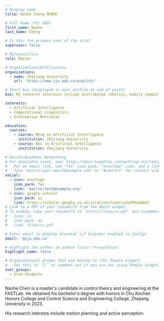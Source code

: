 ```yaml
---
# Display name
title: Nanhe Cheng 陈楠禾

# Full Name (for SEO)
first_name: Nanhe
last_name: Cheng

# Is this the primary user of the site?
superuser: false

# Role/position
role: Master

# Organizations/Affiliations
organizations:
  - name: Zhejiang University
    url: 'https://www.zju.edu.cn/english/'

# Short bio (displayed in user profile at end of posts)
bio: My research interests include distributed robotics, mobile computing and programmable matter.

interests:
  - Artificial Intelligence
  - Computational Linguistics
  - Information Retrieval

education:
  courses:
    - course: MEng in Artificial Intelligence
      institution: Zhejiang University
    - course: BSc in Artificial Intelligence
      institution: Zhejiang University

# Social/Academic Networking
# For available icons, see: https://docs.hugoblox.com/getting-started/page-builder/#icons
#   For an email link, use "fas" icon pack, "envelope" icon, and a link in the
#   form "mailto:your-email@example.com" or "#contact" for contact widget.
social:
  - icon: envelope
    icon_pack: fas
    link: 'mailto:test@example.org'
  - icon: google-scholar
    icon_pack: ai
    link: https://scholar.google.co.uk/citations?user=sIwtMXoAAAAJ
# Link to a PDF of your resume/CV from the About widget.
# To enable, copy your resume/CV to `static/files/cv.pdf` and uncomment the lines below.
# - icon: cv
#   icon_pack: ai
#   link: files/cv.pdf

# Enter email to display Gravatar (if Gravatar enabled in Config)
email: '@zju.edu.cn'

# Highlight the author in author lists? (true/false)
highlight_name: false

# Organizational groups that you belong to (for People widget)
#   Set this to `[]` or comment out if you are not using People widget.
user_groups:
  - Grad Students
---
```


Nanhe Chen is a master's candidate in control theory and engineering at the FASTLab. He obtained his bachelor's degree with honors in Chu Kochen Honors College and Control Science and Engineering College, Zhejiang University in 2023.

His research interests include motion planning and active perception.
